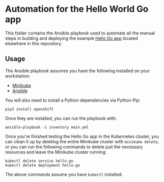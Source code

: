 # Automation for the Hello World Go app

This folder contains the Ansible playbook used to automate all the manual steps in building and deploying the example [Hello Go app](../hello-go) located elsewhere in this repository.

## Usage

The Ansible playbook assumes you have the following installed on your workstation:

  - [Minikube](https://kubernetes.io/docs/tasks/tools/install-minikube/)
  - [Ansible](https://docs.ansible.com/ansible/latest/installation_guide/intro_installation.html)

You will also need to install a Python dependencies via Python Pip:

    pip3 install openshift

Once they are installed, you can run the playbook with:

    ansible-playbook -i inventory main.yml

Once you're finished testing the Hello Go app in the Kubernetes cluster, you can clean it up by deleting the entire Minikube cluster with `minikube delete`, or you can run the following commands to delete just the necessary resources and leave the Minikube cluster running:

    kubectl delete service hello-go
    kubectl delete deployment hello-go

The above commands assume you have `kubectl` installed.
